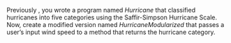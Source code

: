 Previously , you wrote a program named *Hurricane* that classified hurricanes into five categories using the Saffir-Simpson Hurricane Scale. Now, create a modified version named *HurricaneModularized* that passes a user’s input wind speed to a method that returns the hurricane category.


